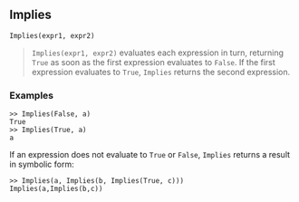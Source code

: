 ## Implies

``` 
Implies(expr1, expr2)
``` 
> `Implies(expr1, expr2)` evaluates each expression in turn, returning `True` as soon as the first expression evaluates to `False`. If the first expression evaluates to `True`, `Implies` returns the second expression.

### Examples
```
>> Implies(False, a)
True
>> Implies(True, a)
a
```

If an expression does not evaluate to `True` or `False`, `Implies` returns a result in symbolic form:
```
>> Implies(a, Implies(b, Implies(True, c)))
Implies(a,Implies(b,c))
```